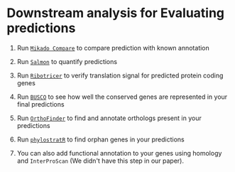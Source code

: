# Downstream analysis for Evaluating predictions

1. Run [`Mikado Compare`](runMikadoCompare.sh) to compare prediction with known annotation

2. Run [`Salmon`](salmon.sh) to quantify predictions

3. Run [`Ribotricer`](ribo_analysis.sh) to verify translation signal for predicted protein coding genes

4. Run [`BUSCO`](busco.md) to see how well the conserved genes are represented in your final predictions

5. Run [`OrthoFinder`](orthofinder.md) to find and annotate orthologs present in your predictions

6. Run [`phylostratR`](phylostratr.md) to find orphan genes in your predictions

7. You can also add functional annotation to your genes using homology and `InterProScan` (We didn't have this step in our paper).
